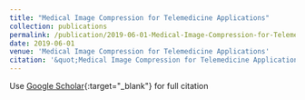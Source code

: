 ```yaml
---
title: "Medical Image Compression for Telemedicine Applications"
collection: publications
permalink: /publication/2019-06-01-Medical-Image-Compression-for-Telemedicine-Applications
date: 2019-06-01
venue: 'Medical Image Compression for Telemedicine Applications'
citation: '&quot;Medical Image Compression for Telemedicine Applications.&quot; Medical Image Compression for Telemedicine Applications, 2019.'
---
```

Use [Google Scholar](https://scholar.google.com/scholar?q=Medical+Image+Compression+for+Telemedicine+Applications){:target="_blank"} for full citation